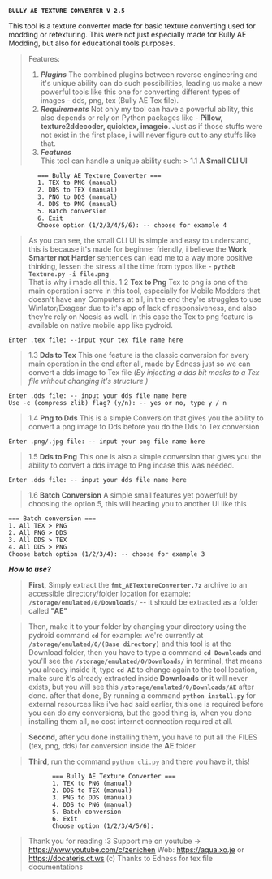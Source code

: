 **`BULLY AE TEXTURE CONVERTER V 2.5`**

 This tool is a texture converter made for basic texture converting used for modding or retexturing. This were not just especially made for Bully AE Modding, but also for educational tools purposes.
> Features:
> 1. ***Plugins***
> The combined plugins between reverse engineering and it's unique ability can do such possibilities, leading us make a new powerful tools like this one for converting different types of images - dds, png, tex (Bully AE Tex file).
> 2. ***Requirements***
> Not only my tool can have a powerful ability, this also depends or rely on Python packages like - **Pillow, texture2ddecoder, quicktex, imageio**. Just as if those stuffs were not exist in the first place, i will never figure out to any stuffs like that.
> 3. ***Features***  
> This tool can handle a unique ability such:
	> 1.1 **A Small CLI UI**
	

		    === Bully AE Texture Converter ===
		    1. TEX to PNG (manual)
		    2. DDS to TEX (manual)
		    3. PNG to DDS (manual)
		    4. DDS to PNG (manual)
		    5. Batch conversion
		    6. Exit
		    Choose option (1/2/3/4/5/6): -- choose for example 4
	     

> 	 As you can see, the small CLI UI is simple and easy to understand, this is because it's made for beginner friendly, i believe the **Work Smarter not Harder** sentences can lead me to a way more positive thinking, lessen the stress all the time from typos like - **`pythob Texture.py -i file.png`**   
That is why i made all this.
1.2 **Tex to Png** 
Tex to png is one of the main operation i serve in this tool, especially for Mobile Modders that doesn't have any Computers at all, in the end they're struggles to use Winlator/Exagear due to it's app of lack of responsiveness, and also they're rely on Noesis as well. In this case the Tex to png feature is available on native mobile app like pydroid.  

    Enter .tex file: --input your tex file name here

> 1.3 **Dds to Tex**  This one feature is the classic conversion for every main operation in the end after all, made by Edness just so we
> can convert a dds image to Tex file *(By injecting a dds bit masks to
> a Tex file without changing it's structure )* 

    Enter .dds file: -- input your dds file name here
    Use -c (compress zlib) flag? (y/n): -- yes or no, type y / n

> 1.4 **Png to Dds** This is a simple Conversion that gives you the ability to convert a png image to Dds before you do the Dds to Tex conversion

    Enter .png/.jpg file: -- input your png file name here

> 1.5 **Dds to Png** This one is also a simple conversion that gives you the ability to convert a dds image to Png incase this was needed. 

    Enter .dds file: -- input your dds file name here

> 1.6 **Batch Conversion** A simple small features yet powerful! by choosing the option 5, this will heading you to another UI like this

    === Batch conversion ===
    1. All TEX > PNG
    2. All PNG > DDS
    3. All DDS > TEX
    4. All DDS > PNG
    Choose batch option (1/2/3/4): -- choose for example 3


***How to use?***

> **First**, Simply extract the **`fmt_AETextureConverter.7z`** archive to an accessible directory/folder location for example: **`/storage/emulated/0/Downloads/`**  -- it should be extracted as a folder called **"AE"**  

>  Then, make it to your folder by changing your directory using the pydroid command **`cd`**
>   for example: we're currently at **`/storage/emulated/0/(Base directory)`** and this tool is at the Download folder, then you have to type a command **`cd Downloads`**  and you'll see the **`/storage/emulated/0/Downloads/`** in terminal, that means you already inside it, type **`cd AE`** to change again to the tool location, make sure it's already extracted inside **Downloads** or it will never exists, but you will see this **`/storage/emulated/0/Downloads/AE`** after done.
>after that done, By running a command **`python install.py`** for external resources
> like i've had said earlier, this one is required before you can do any
> conversions, but the good thing is, when you done installing them all,
> no cost internet connection required at all.

> **Second**, after you done installing them, you have to put all the FILES (tex, png, dds) for conversion inside the **AE** folder 

> **Third**, run the command `python cli.py` and there you have it, this! 

			    === Bully AE Texture Converter ===
    		    1. TEX to PNG (manual)
    		    2. DDS to TEX (manual)
    		    3. PNG to DDS (manual)
    		    4. DDS to PNG (manual)
    		    5. Batch conversion
    		    6. Exit
    		    Choose option (1/2/3/4/5/6):

> Thank you for reading :3 Support me on youtube -> https://www.youtube.com/c/zenichen 
> Web: https://aqua.xo.je or https://docateris.ct.ws
> (c) Thanks to Edness for tex file documentations 
